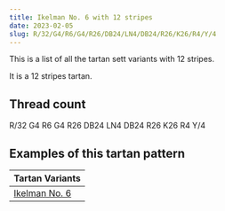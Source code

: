 ```yaml
---
title: Ikelman No. 6 with 12 stripes
date: 2023-02-05
slug: R/32/G4/R6/G4/R26/DB24/LN4/DB24/R26/K26/R4/Y/4
---
```

This is a list of all the tartan sett variants with 12 stripes.

It is a 12 stripes tartan.


## Thread count
R/32 G4 R6 G4 R26 DB24 LN4 DB24 R26 K26 R4 Y/4

## Examples of this tartan pattern

| Tartan Variants |
|---------------|
| [Ikelman No. 6](/variants/r/32/g4/r6/g4/r26/db24/ln4/db24/r26/k26/r4/y/4-db000030-g008000-k000000-lne0e0e0-rc00000-yf0c000)||
